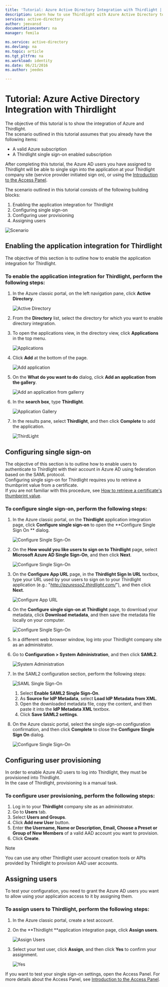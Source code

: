 ```yaml
---
title: 'Tutorial: Azure Active Directory Integration with Thirdlight | Microsoft Azure'
description: Learn how to use Thirdlight with Azure Active Directory to enable single sign-on, automated provisioning, and more!
services: active-directory
author: jeevansd
documentationcenter: na
manager: femila

ms.service: active-directory
ms.devlang: na
ms.topic: article
ms.tgt_pltfrm: na
ms.workload: identity
ms.date: 06/21/2016
ms.author: jeedes

---
```

# Tutorial: Azure Active Directory Integration with Thirdlight
The objective of this tutorial is to show the integration of Azure and Thirdlight.  
The scenario outlined in this tutorial assumes that you already have the following items:

* A valid Azure subscription
* A Thirdlight single sign-on enabled subscription

After completing this tutorial, the Azure AD users you have assigned to Thirdlight will be able to single sign into the application at your Thirdlight company site (service provider initiated sign on), or using the [Introduction to the Access Panel](active-directory-saas-access-panel-introduction.md).

The scenario outlined in this tutorial consists of the following building blocks:

1. Enabling the application integration for Thirdlight
2. Configuring single sign-on
3. Configuring user provisioning
4. Assigning users

![Scenario](./media/active-directory-saas-thirdlight-tutorial/IC805836.png "Scenario")

## Enabling the application integration for Thirdlight
The objective of this section is to outline how to enable the application integration for Thirdlight.

### To enable the application integration for Thirdlight, perform the following steps:
1. In the Azure classic portal, on the left navigation pane, click **Active Directory**.
   
   ![Active Directory](./media/active-directory-saas-thirdlight-tutorial/IC700993.png "Active Directory")
2. From the **Directory** list, select the directory for which you want to enable directory integration.
3. To open the applications view, in the directory view, click **Applications** in the top menu.
   
   ![Applications](./media/active-directory-saas-thirdlight-tutorial/IC700994.png "Applications")
4. Click **Add** at the bottom of the page.
   
   ![Add application](./media/active-directory-saas-thirdlight-tutorial/IC749321.png "Add application")
5. On the **What do you want to do** dialog, click **Add an application from the gallery**.
   
   ![Add an application from gallerry](./media/active-directory-saas-thirdlight-tutorial/IC749322.png "Add an application from gallerry")
6. In the **search box**, type **Thirdlight**.
   
   ![Application Gallery](./media/active-directory-saas-thirdlight-tutorial/IC805837.png "Application Gallery")
7. In the results pane, select **Thirdlight**, and then click **Complete** to add the application.
   
   ![ThirdLight](./media/active-directory-saas-thirdlight-tutorial/IC805838.png "ThirdLight")

## Configuring single sign-on
The objective of this section is to outline how to enable users to authenticate to Thirdlight with their account in Azure AD using federation based on the SAML protocol.  
Configuring single sign-on for Thirdlight requires you to retrieve a thumbprint value from a certificate.  
If you are not familiar with this procedure, see [How to retrieve a certificate's thumbprint value](http://youtu.be/YKQF266SAxI).

### To configure single sign-on, perform the following steps:
1. In the Azure classic portal, on the **Thirdlight** application integration page, click **Configure single sign-on** to open the **Configure Single Sign On ** dialog.
   
   ![Configure Single Sign-On](./media/active-directory-saas-thirdlight-tutorial/IC805839.png "Configure Single Sign-On")
2. On the **How would you like users to sign on to Thirdlight** page, select **Microsoft Azure AD Single Sign-On**, and then click **Next**.
   
   ![Configure Single Sign-On](./media/active-directory-saas-thirdlight-tutorial/IC805840.png "Configure Single Sign-On")
3. On the **Configure App URL** page, in the **Thirdlight Sign In URL** textbox, type your URL used by your users to sign on to your Thirdlight application (e.g.: "*http://azuresso2.thirdlight.com/*"), and then click **Next**.
   
   ![Configure App URL](./media/active-directory-saas-thirdlight-tutorial/IC805841.png "Configure App URL")
4. On the **Configure single sign-on at Thirdlight** page, to download your metadata, click **Download metadata**, and then save the metadata file locally on your computer.
   
   ![Configure Single Sign-On](./media/active-directory-saas-thirdlight-tutorial/IC805842.png "Configure Single Sign-On")
5. In a different web browser window, log into your Thirdlight company site as an administrator.
6. Go to **Configuration \> System Administration**, and then click **SAML2**.
   
   ![System Administration](./media/active-directory-saas-thirdlight-tutorial/IC805843.png "System Administration")
7. In the SAML2 configuration section, perform the following steps:
   
   ![SAML Single Sign-On](./media/active-directory-saas-thirdlight-tutorial/IC805844.png "SAML Single Sign-On")
   
   1. Select **Enable SAML2 Single Sign-On**.
   2. As **Source for IdP Metadata**, select **Load IdP Metadata from XML**.
   3. Open the downloaded metadata file, copy the content, and then paste it into the **IdP Metadata XML** textbox.
   4. Click **Save SAML2 settings**.
8. On the Azure classic portal, select the single sign-on configuration confirmation, and then click **Complete** to close the **Configure Single Sign On** dialog.
   
   ![Configure Single Sign-On](./media/active-directory-saas-thirdlight-tutorial/IC805845.png "Configure Single Sign-On")

## Configuring user provisioning
In order to enable Azure AD users to log into Thirdlight, they must be provisioned into Thirdlight.  
In the case of Thirdlight, provisioning is a manual task.

### To configure user provisioning, perform the following steps:
1. Log in to your **Thirdlight** company site as an administrator.
2. Go to **Users** tab.
3. Select **Users and Groups**.
4. Click **Add new User** button.
5. Enter **the Username, Name or Description, Email, Choose a Preset or Group of New Members** of a valid AAD account you want to provision.
6. Click **Create**.

> [!NOTE]
> You can use any other Thirdlight user account creation tools or APIs provided by Thirdlight to provision AAD user accounts.
> 
> 

## Assigning users
To test your configuration, you need to grant the Azure AD users you want to allow using your application access to it by assigning them.

### To assign users to Thirdlight, perform the following steps:
1. In the Azure classic portal, create a test account.
2. On the **Thirdlight **application integration page, click **Assign users**.
   
   ![Assign Users](./media/active-directory-saas-thirdlight-tutorial/IC805846.png "Assign Users")
3. Select your test user, click **Assign**, and then click **Yes** to confirm your assignment.
   
   ![Yes](./media/active-directory-saas-thirdlight-tutorial/IC767830.png "Yes")

If you want to test your single sign-on settings, open the Access Panel. For more details about the Access Panel, see [Introduction to the Access Panel](active-directory-saas-access-panel-introduction.md).

